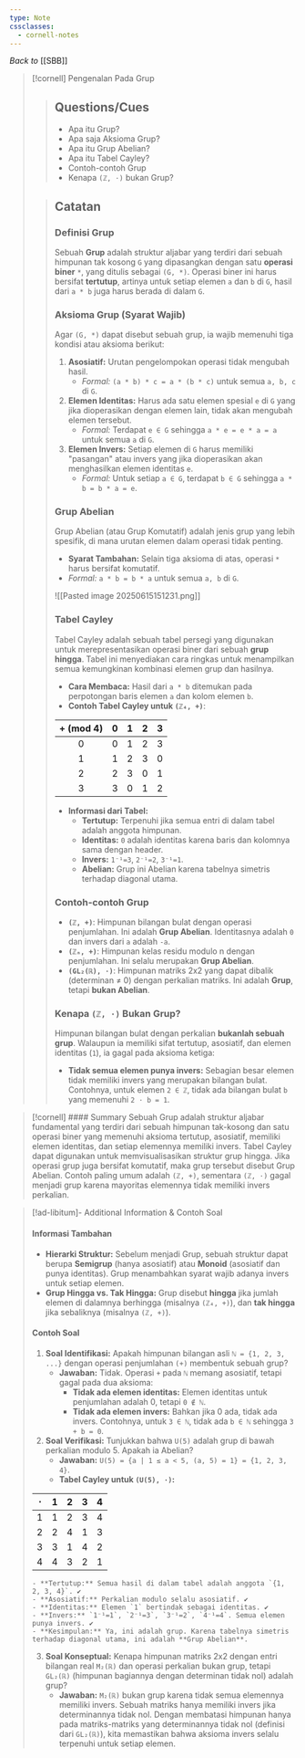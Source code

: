 ```yaml
---
type: Note
cssclasses:
  - cornell-notes
---
```

_Back to_ [[SBB]]
> [!cornell] Pengenalan Pada Grup
> 
> > ## Questions/Cues
> > 
> > - Apa itu Grup?
> > - Apa saja Aksioma Grup?
> > - Apa itu Grup Abelian?
> > - Apa itu Tabel Cayley?
> > - Contoh-contoh Grup
> > - Kenapa `(ℤ, ⋅)` bukan Grup?
> 
> > ## Catatan
> > 
> > ### Definisi Grup
> > 
> > Sebuah **Grup** adalah struktur aljabar yang terdiri dari sebuah himpunan tak kosong `G` yang dipasangkan dengan satu **operasi biner** `*`, yang ditulis sebagai `(G, *)`. Operasi biner ini harus bersifat **tertutup**, artinya untuk setiap elemen `a` dan `b` di `G`, hasil dari `a * b` juga harus berada di dalam `G`.
> > 
> > ### Aksioma Grup (Syarat Wajib)
> > 
> > Agar `(G, *)` dapat disebut sebuah grup, ia wajib memenuhi tiga kondisi atau aksioma berikut:
> > 
> > 1. **Asosiatif:** Urutan pengelompokan operasi tidak mengubah hasil.
> >     - _Formal:_ `(a * b) * c = a * (b * c)` untuk semua `a, b, c` di `G`.
> > 2. **Elemen Identitas:** Harus ada satu elemen spesial `e` di `G` yang jika dioperasikan dengan elemen lain, tidak akan mengubah elemen tersebut.
> >     - _Formal:_ Terdapat `e ∈ G` sehingga `a * e = e * a = a` untuk semua `a` di `G`.
> > 3. **Elemen Invers:** Setiap elemen di `G` harus memiliki "pasangan" atau invers yang jika dioperasikan akan menghasilkan elemen identitas `e`.
> >     - _Formal:_ Untuk setiap `a ∈ G`, terdapat `b ∈ G` sehingga `a * b = b * a = e`.
> > 
> > ### Grup Abelian
> > 
> > Grup Abelian (atau Grup Komutatif) adalah jenis grup yang lebih spesifik, di mana urutan elemen dalam operasi tidak penting.
> > 
> > - **Syarat Tambahan:** Selain tiga aksioma di atas, operasi `*` harus bersifat komutatif.
> > - _Formal:_ `a * b = b * a` untuk semua `a, b` di `G`.
> >
> > ![[Pasted image 20250615151231.png]]
> > ### Tabel Cayley
> > 
> > Tabel Cayley adalah sebuah tabel persegi yang digunakan untuk merepresentasikan operasi biner dari sebuah **grup hingga**. Tabel ini menyediakan cara ringkas untuk menampilkan semua kemungkinan kombinasi elemen grup dan hasilnya.
> > 
> > - **Cara Membaca:** Hasil dari `a * b` ditemukan pada perpotongan baris elemen `a` dan kolom elemen `b`.
> > - **Contoh Tabel Cayley untuk `(ℤ₄, +)`**:
> >
> >| + (mod 4) | 0 | 1 | 2 | 3 |
> >|:---:|:---:|:---:|:---:|:---:|
> >| 0 | 0 | 1 | 2 | 3 |
> >| 1 | 1 | 2 | 3 | 0 |
> >| 2 | 2 | 3 | 0 | 1 |
> >|3 | 3 | 0 | 1 | 2 |
> >
> > - **Informasi dari Tabel:**
> >     - **Tertutup:** Terpenuhi jika semua entri di dalam tabel adalah anggota himpunan.
> >     - **Identitas:** `0` adalah identitas karena baris dan kolomnya sama dengan header.
> >     - **Invers:** `1⁻¹=3`, `2⁻¹=2`, `3⁻¹=1`.
> >     - **Abelian:** Grup ini Abelian karena tabelnya simetris terhadap diagonal utama.
> > 
> > ### Contoh-contoh Grup
> > 
> > - **`(ℤ, +)`**: Himpunan bilangan bulat dengan operasi penjumlahan. Ini adalah **Grup Abelian**. Identitasnya adalah `0` dan invers dari `a` adalah `-a`.
> > - **`(ℤₙ, +)`**: Himpunan kelas residu modulo n dengan penjumlahan. Ini selalu merupakan **Grup Abelian**.
> > - **`(GL₂(ℝ), ⋅)`**: Himpunan matriks 2x2 yang dapat dibalik (determinan ≠ 0) dengan perkalian matriks. Ini adalah **Grup**, tetapi **bukan Abelian**.
> > 
> > ### Kenapa `(ℤ, ⋅)` Bukan Grup?
> > 
> > Himpunan bilangan bulat dengan perkalian **bukanlah sebuah grup**. Walaupun ia memiliki sifat tertutup, asosiatif, dan elemen identitas (`1`), ia gagal pada aksioma ketiga:
> > 
> > - **Tidak semua elemen punya invers:** Sebagian besar elemen tidak memiliki invers yang merupakan bilangan bulat. Contohnya, untuk elemen `2 ∈ ℤ`, tidak ada bilangan bulat `b` yang memenuhi `2 ⋅ b = 1`.

> [!cornell] #### Summary
> Sebuah Grup adalah struktur aljabar fundamental yang terdiri dari sebuah himpunan tak-kosong dan satu operasi biner yang memenuhi aksioma tertutup, asosiatif, memiliki elemen identitas, dan setiap elemennya memiliki invers. Tabel Cayley dapat digunakan untuk memvisualisasikan struktur grup hingga. Jika operasi grup juga bersifat komutatif, maka grup tersebut disebut Grup Abelian. Contoh paling umum adalah `(ℤ, +)`, sementara `(ℤ, ⋅)` gagal menjadi grup karena mayoritas elemennya tidak memiliki invers perkalian.

> [!ad-libitum]- Additional Information & Contoh Soal
> 
> #### Informasi Tambahan
> 
> - **Hierarki Struktur:** Sebelum menjadi Grup, sebuah struktur dapat berupa **Semigrup** (hanya asosiatif) atau **Monoid** (asosiatif dan punya identitas). Grup menambahkan syarat wajib adanya invers untuk setiap elemen.
> - **Grup Hingga vs. Tak Hingga:** Grup disebut **hingga** jika jumlah elemen di dalamnya berhingga (misalnya `(ℤ₄, +)`), dan **tak hingga** jika sebaliknya (misalnya `(ℤ, +)`).
> 
> #### Contoh Soal
> 
> 1. **Soal Identifikasi:** Apakah himpunan bilangan asli `ℕ = {1, 2, 3, ...}` dengan operasi penjumlahan `(+)` membentuk sebuah grup?
>     - **Jawaban:** Tidak. Operasi `+` pada `ℕ` memang asosiatif, tetapi gagal pada dua aksioma:
>         - **Tidak ada elemen identitas:** Elemen identitas untuk penjumlahan adalah 0, tetapi `0 ∉ ℕ`.
>         - **Tidak ada elemen invers:** Bahkan jika 0 ada, tidak ada invers. Contohnya, untuk `3 ∈ ℕ`, tidak ada `b ∈ ℕ` sehingga `3 + b = 0`.
> 2. **Soal Verifikasi:** Tunjukkan bahwa `U(5)` adalah grup di bawah perkalian modulo 5. Apakah ia Abelian?
>     - **Jawaban:** `U(5) = {a | 1 ≤ a < 5, (a, 5) = 1} = {1, 2, 3, 4}`.
>     - **Tabel Cayley untuk `(U(5), ⋅)`:**
> 
> | ⋅ | 1 | 2 | 3 | 4 |
> |:---:|:---:|:---:|:---:|:---:|
> | 1 | 1 | 2 | 3 | 4 |
> | 2 | 2 | 4 | 1 | 3 |
> | 3 | 3 | 1 | 4 | 2 |
> | 4 | 4 | 3 | 2 | 1 |
> 
> ```
> - **Tertutup:** Semua hasil di dalam tabel adalah anggota `{1, 2, 3, 4}`. ✔️
> - **Asosiatif:** Perkalian modulo selalu asosiatif. ✔️
> - **Identitas:** Elemen `1` bertindak sebagai identitas. ✔️
> - **Invers:** `1⁻¹=1`, `2⁻¹=3`, `3⁻¹=2`, `4⁻¹=4`. Semua elemen punya invers. ✔️
> - **Kesimpulan:** Ya, ini adalah grup. Karena tabelnya simetris terhadap diagonal utama, ini adalah **Grup Abelian**.
> ```
> 
> 3. **Soal Konseptual:** Kenapa himpunan matriks 2x2 dengan entri bilangan real `M₂(ℝ)` dan operasi perkalian bukan grup, tetapi `GL₂(ℝ)` (himpunan bagiannya dengan determinan tidak nol) adalah grup?
>     - **Jawaban:** `M₂(ℝ)` bukan grup karena tidak semua elemennya memiliki invers. Sebuah matriks hanya memiliki invers jika determinannya tidak nol. Dengan membatasi himpunan hanya pada matriks-matriks yang determinannya tidak nol (definisi dari `GL₂(ℝ)`), kita memastikan bahwa aksioma invers selalu terpenuhi untuk setiap elemen.